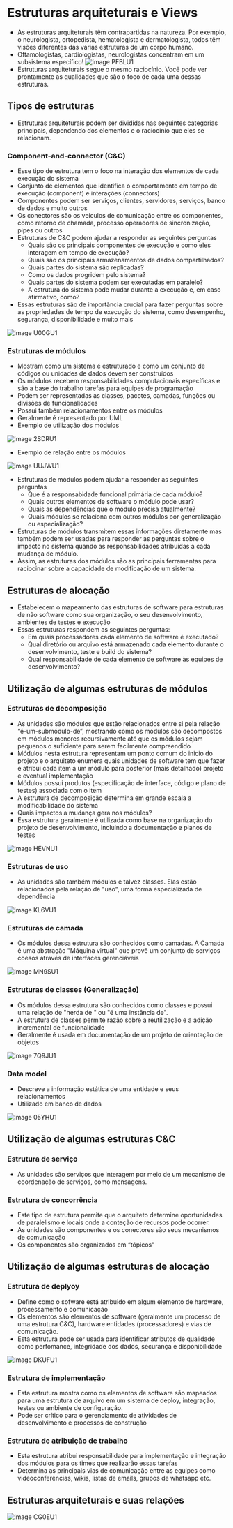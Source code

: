 # Estruturas arquiteturais e Views

- As estruturas arquiteturais têm contrapartidas na natureza. Por exemplo, o neurologista, ortopedista, hematologista e dermatologista, todos têm
visões diferentes das várias estruturas de um corpo humano.
- Oftamologistas, cardiologistas, neurologistas concentram em um subsistema específico!
![image PFBLU1](https://user-images.githubusercontent.com/43495376/197058916-bb68d90c-9344-4abe-9ee5-5bb176d4ed66.png)
- Estruturas arquiteturais segue o mesmo raciocínio. Você pode ver prontamente as qualidades que são o foco de cada uma dessas estruturas.

## Tipos de estruturas

- Estruturas arquiteturais podem ser divididas nas seguintes categorias principais, dependendo dos elementos e o raciocinio que eles se relacionam.

### Component-and-connector (C&C)

- Esse tipo de estrutura tem o foco na interação dos elementos de cada execução do sistema
- Conjunto de elementos que identifica o comportamento em tempo de execução (component) e interações (connectors)
- Componentes podem ser serviços, clientes, servidores, serviços, banco de dados e muito outros
- Os conectores são os veículos de comunicação entre os componentes, como retorno de chamada, processo operadores de sincronização, pipes ou outros
- Estruturas de C&C podem ajudar a responder as seguintes perguntas
  - Quais são os principais componentes de execução e como eles interagem em tempo de execução?
  - Quais são os principais armazenamentos de dados compartilhados?
  - Quais partes do sistema são replicadas?
  - Como os dados progridem pelo sistema?
  - Quais partes do sistema podem ser executadas em paralelo?
  - A estrutura do sistema pode mudar durante a execução e, em caso afirmativo, como?
- Essas estruturas são de importância crucial para fazer perguntas sobre as propriedades de tempo de execução do sistema, como desempenho, segurança, disponibilidade e muito mais

![image U00GU1](https://user-images.githubusercontent.com/43495376/197061948-76d2aaa2-e39e-4d25-9931-22b1afa55d7f.png)

### Estruturas de módulos

- Mostram como um sistema é estruturado e como um conjunto de códigos ou unidades de dados devem ser construídos
- Os módulos recebem responsabilidades computacionais específicas e são a base do trabalho tarefas para equipes de programação
- Podem ser representadas as classes, pacotes, camadas, funções ou divisões de funcionalidades
- Possui também relacionamentos entre os módulos 
- Geralmente é representado por UML
- Exemplo de utilização dos módulos

![image 2SDRU1](https://user-images.githubusercontent.com/43495376/197063619-30ef5a62-f7a2-4260-8bea-66c207dc150a.png)

- Exemplo de relação entre os módulos

![image UUJWU1](https://user-images.githubusercontent.com/43495376/197063790-3262dee5-0b1a-462e-a318-447e1e3d7f3f.png)

- Estruturas de módulos podem ajudar a responder as seguintes perguntas
  - Que é a responsabidade funcional primária de cada módulo?
  - Quais outros elementos de software o módulo pode usar?
  - Quais as dependências que o módulo precisa atualmente?
  - Quais módulos se relaciona com outros módulos por generalização ou especialização?
- Estruturas de módulos transmitem essas informações diretamente mas também podem ser usadas para responder as perguntas sobre o impacto no sistema quando as responsabilidades atribuidas a cada mudança de módulo.
- Assim, as estruturas dos módulos são as principais ferramentas para raciocinar sobre a capacidade de modificação de um sistema.

## Estruturas de alocação

- Estabelecem o mapeamento das estruturas de software para estruturas de não software como sua organização, o seu desenvolvimento, ambientes de testes e execução
- Essas estruturas respondem as seguintes perguntas:
  -  Em quais processadores cada elemento de software é executado?
  -  Qual diretório ou arquivo está armazenado cada elemento durante o desenvolvimento, teste e build do sistema?
  -  Qual responsabilidade de cada elemento de software às equipes de desenvolvimento?

## Utilização de algumas estruturas de módulos

### Estruturas de decomposição

- As unidades são módulos que estão relacionados entre si pela relação “é-um-submódulo-de”, mostrando como os módulos são decompostos em módulos menores recursivamente até que os módulos sejam pequenos o suficiente para serem facilmente compreendido
- Módulos nesta estrutura representam um ponto comum do inicio do projeto e o arquiteto enumera quais unidades de software tem que fazer e atribui cada item a um módulo para posterior (mais detalhado) projeto e eventual implementação
- Módulos possui produtos (especificação de interface, código e plano de testes) associada com o item
- A estrutura de decomposição determina em grande escala a modificabilidade do sistema
- Quais impactos a mudança gera nos módulos?
- Essa estrutura geralmente é utilizada como base na organização do projeto de desenvolvimento, incluindo a documentação e planos de testes

![image HEVNU1](https://user-images.githubusercontent.com/43495376/197659754-f7004e90-c789-4e27-a612-089d08ba29dc.png)

### Estruturas de uso

- As unidades são também módulos e talvez classes. Elas estão relacionados pela relação de "uso", uma forma especializada de dependência

![image KL6VU1](https://user-images.githubusercontent.com/43495376/197661244-966eabbb-8c1c-4bfc-820f-967312dc052b.png)

### Estruturas de camada

- Os módulos dessa estrutura são conhecidos como camadas. A Camada é uma abstração "Máquina virtual" que provê um conjunto de serviços coesos através de interfaces gerenciáveis

![image MN9SU1](https://user-images.githubusercontent.com/43495376/197892123-c112e8c9-1644-4048-9bbf-0de36e458c54.png)

### Estruturas de classes (Generalização)

- Os módulos dessa estrutura são conhecidos como classes e possui uma relação de "herda de " ou "é uma instância de".
- A estrutura de classes permite razão sobre a reutilização e a adição incremental de funcionalidade
- Geralmente é usada em documentação de um projeto de orientação de objetos

![image 7Q9JU1](https://user-images.githubusercontent.com/43495376/197892497-63aadc9c-a741-4949-ae1a-6e5f1a11c7c0.png)

### Data model

- Descreve a informação estática de uma entidade e seus relacionamentos
- Utilizado em banco de dados

![image 05YHU1](https://user-images.githubusercontent.com/43495376/197892675-c68ee98e-1f85-4190-9345-5a72d5e3ad6c.png)


## Utilização de algumas estruturas C&C

### Estrutura de serviço

- As unidades são serviços que interagem por meio de um mecanismo de coordenação de serviços, como mensagens.

### Estrutura de concorrência

- Este tipo de estrutura permite que o arquiteto determine oportunidades de paralelismo e locais onde a conteção de recursos pode ocorrer.
- As unidades são componentes e os conectores são seus mecanismos de comunicação
- Os componentes são organizados em “tópicos"


## Utilização de algumas estruturas de alocação

### Estrutura de deplyoy

- Define como o sofware está atribuido em algum elemento de hardware, processamento e comunicação
- Os elementos são elementos de software (geralmente um processo de uma estrutura C&C), hardware entidades (processadores) e vias de comunicação.
- Esta estrutura pode ser usada para identificar atributos de qualidade como perfomance, integridade dos dados, securança e disponibilidade

![image DKUFU1](https://user-images.githubusercontent.com/43495376/197894602-e27813a4-8d7c-4911-a15c-0c4de71d3926.png)

### Estrutura de implementação

- Esta estrutura mostra como os elementos de software são mapeados para uma estrutura de arquivo em um sistema de deploy, integração, testes ou ambiente de configuração. 
- Pode ser crítico para o gerenciamento de atividades de desenvolvimento e processos de construção

### Estrutura de atribuição de trabalho

- Esta estrutura atribui responsabilidade para implementação e integração dos módulos para os times que realizarão essas tarefas
- Determina as principais vias de comunicação entre as equipes como videoconferências, wikis, listas de emails, grupos de whatsapp etc.

## Estruturas arquiteturais e suas relações

![image CG0EU1](https://user-images.githubusercontent.com/43495376/197895764-1a42b31b-d8e0-481c-8434-22b18f2ed05d.png)
